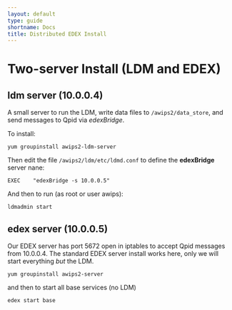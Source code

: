 ```yaml
---
layout: default
type: guide
shortname: Docs
title: Distributed EDEX Install
---
```


# Two-server Install (LDM and EDEX)

## ldm server (10.0.0.4)

A small server to run the LDM, write data files to `/awips2/data_store`, and send messages to Qpid via *edexBridge*.

To install:

	yum groupinstall awips2-ldm-server

Then edit the file `/awips2/ldm/etc/ldmd.conf` to define the **edexBridge** server nane:

	EXEC    "edexBridge -s 10.0.0.5"

And then to run (as root or user awips):

	ldmadmin start

## edex server (10.0.0.5)

Our EDEX server has port 5672 open in iptables to accept Qpid messages from 10.0.0.4.  The standard EDEX server install works here, only we will start everything *but* the LDM.

	yum groupinstall awips2-server

and then to start all base services (no LDM)

	edex start base



